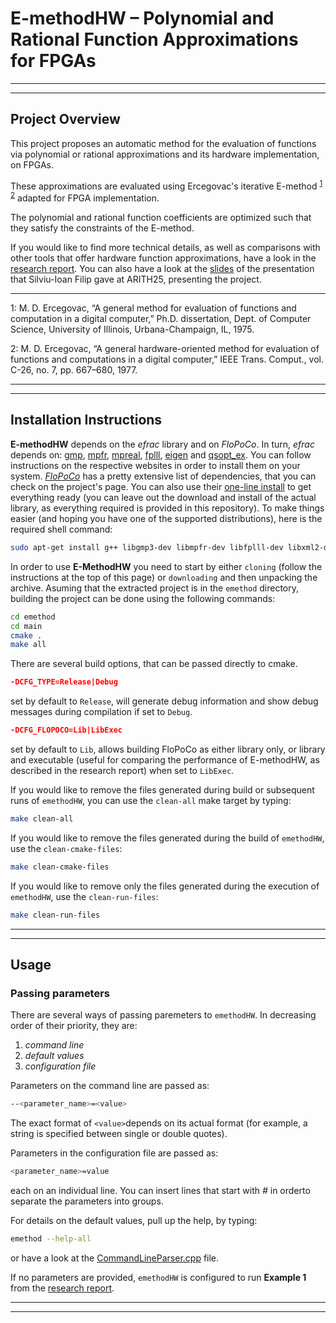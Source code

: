 # E-methodHW – Polynomial and Rational Function Approximations for FPGAs

***
***

## Project Overview

This project proposes an automatic method for the evaluation of functions via polynomial or rational approximations and its hardware implementation, on FPGAs.

These approximations are evaluated using Ercegovac's iterative E-method <sup>[1](#ref1)</sup>  <sup>[2](#ref2)</sup>  adapted for FPGA implementation.

The polynomial and rational function coefficients are optimized such that they satisfy the constraints of the E-method.

If you would like to find more technical details, as well as comparisons with other tools that offer hardware function approximations, have a look in the [research report]. You can also have a look at the [slides] of the presentation that Silviu-Ioan Filip gave at ARITH25, presenting the project.

---

<a name="ref1">1</a>: M. D. Ercegovac, “A general method for evaluation of functions and computation in a digital computer,” Ph.D. dissertation, Dept. of Computer Science, University of Illinois, Urbana-Champaign, IL, 1975.

<a name="ref2">2</a>: M. D. Ercegovac, “A general hardware-oriented method for evaluation of functions and computations in a digital computer,” IEEE Trans. Comput., vol. C-26, no. 7, pp. 667–680, 1977.

[research report]: ./doc/e-metod_research_report.pdf
[slides]: ./doc/slides_arith2018_Silviu_Filip.pdf

***
***

## Installation Instructions

**E-methodHW** depends on the *efrac* library and on *FloPoCo*.
In turn, *efrac* depends on: [gmp], [mpfr], [mpreal], [fplll], [eigen] and [qsopt_ex].
You can follow instructions on the respective websites in order to install them on your system.
*[FloPoCo]* has a pretty extensive list of dependencies, that you can check on the project's page. You can also use their [one-line install] to get everything ready (you can leave out the download and install of the actual library, as everything required is provided in this repository).
To make things easier (and hoping you have one of the supported distributions), here is the required shell command:
```sh
sudo apt-get install g++ libgmp3-dev libmpfr-dev libfplll-dev libxml2-dev bison libmpfi-dev flex cmake libboost-all-dev libgsl0-dev && wget https://gforge.inria.fr/frs/download.php/33151/sollya-4.1.tar.gz && tar xzf sollya-4.1.tar.gz && cd sollya-4.1/ && ./configure && make -j4 && sudo make install
```

[gmp]: https://gmplib.org/
[mpfr]: https://www.mpfr.org/
[mpreal]: www.holoborodko.com/pavel/mpfr/
[fplll]: https://github.com/fplll/fplll
[eigen]: https://eigen.tuxfamily.org/
[qsopt_ex]: https://github.com/jonls/qsopt-ex

[FloPoCo]: http://flopoco.gforge.inria.fr/
[one-line install]: http://flopoco.gforge.inria.fr/flopoco_installation.html

In order to use **E-MethodHW** you need to start by either `cloning` (follow the instructions at the top of this page) or `downloading` and then unpacking the archive.
Asuming that the extracted project is in the `emethod` directory,  building the project can be done using the following commands:

```sh
cd emethod
cd main
cmake .
make all
```
There are several build options, that can be passed directly to cmake.
```cmake
-DCFG_TYPE=Release|Debug
```
set by default to `Release`, will generate debug information and show debug messages during compilation if set to `Debug`.
```cmake
-DCFG_FLOPOCO=Lib|LibExec
```
set by default to `Lib`, allows building FloPoCo as either library only, or library and executable (useful for comparing the performance of E-methodHW, as described in the research report) when set to `LibExec`.

If you would like to remove the files generated during build or subsequent runs of `emethodHW`, you can use the `clean-all` make target by typing:
```sh
make clean-all
```
If you would like to remove the files generated during the build of `emethodHW`, use the `clean-cmake-files`:
```sh
make clean-cmake-files
```
If you would like to remove only the files generated during the execution of `emethodHW`, use the `clean-run-files`:
```sh
make clean-run-files
```

***
***

## Usage

### Passing parameters

There are several ways of passing paremeters to `emethodHW`. In decreasing order of their priority, they are:
   1. *command line*
   2. *default values*
   3. *configuration file*

Parameters on the command line are passed as:
```sh
--<parameter_name>=<value>
```
The exact format of `<value>`depends on its actual format (for example, a string is specified between single or double quotes).

Parameters in the configuration file are passed as:
```sh
<parameter_name>=value
```
each on an individual line. You can insert lines that start with *#* in orderto separate the parameters into groups.

For details on the default values,  pull up the help, by typing:
```sh
emethod --help-all
```
or have a look at the [CommandLineParser.cpp] file.

If no parameters are provided, `emethodHW` is configured to run **Example 1** from the [research report].

[CommandLineParser.cpp]: ./main/CommandLineParser.cpp

***
***